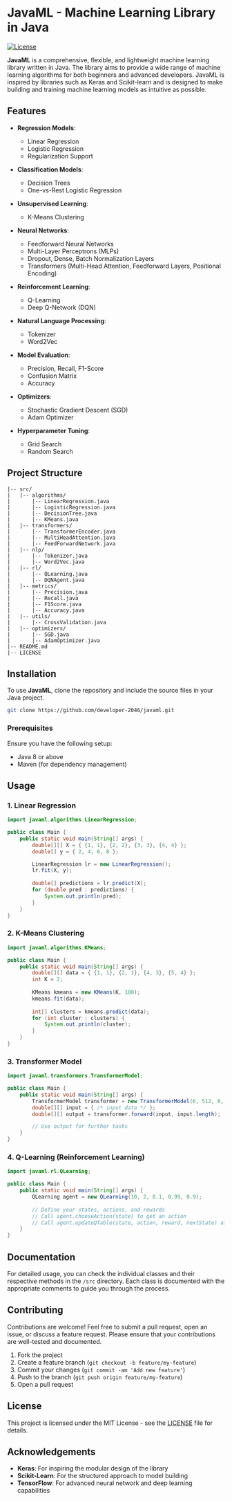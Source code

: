 
# JavaML - Machine Learning Library in Java

[![License](https://img.shields.io/badge/license-MIT-green.svg)](LICENSE)

**JavaML** is a comprehensive, flexible, and lightweight machine learning library written in Java. The library aims to provide a wide range of machine learning algorithms for both beginners and advanced developers. JavaML is inspired by libraries such as Keras and Scikit-learn and is designed to make building and training machine learning models as intuitive as possible.

## Features

- **Regression Models**:
  - Linear Regression
  - Logistic Regression
  - Regularization Support

- **Classification Models**:
  - Decision Trees
  - One-vs-Rest Logistic Regression

- **Unsupervised Learning**:
  - K-Means Clustering

- **Neural Networks**:
  - Feedforward Neural Networks
  - Multi-Layer Perceptrons (MLPs)
  - Dropout, Dense, Batch Normalization Layers
  - Transformers (Multi-Head Attention, Feedforward Layers, Positional Encoding)

- **Reinforcement Learning**:
  - Q-Learning
  - Deep Q-Network (DQN)

- **Natural Language Processing**:
  - Tokenizer
  - Word2Vec

- **Model Evaluation**:
  - Precision, Recall, F1-Score
  - Confusion Matrix
  - Accuracy

- **Optimizers**:
  - Stochastic Gradient Descent (SGD)
  - Adam Optimizer

- **Hyperparameter Tuning**:
  - Grid Search
  - Random Search

## Project Structure

```
|-- src/
|   |-- algorithms/
|       |-- LinearRegression.java
|       |-- LogisticRegression.java
|       |-- DecisionTree.java
|       |-- KMeans.java
|   |-- transformers/
|       |-- TransformerEncoder.java
|       |-- MultiHeadAttention.java
|       |-- FeedForwardNetwork.java
|   |-- nlp/
|       |-- Tokenizer.java
|       |-- Word2Vec.java
|   |-- rl/
|       |-- QLearning.java
|       |-- DQNAgent.java
|   |-- metrics/
|       |-- Precision.java
|       |-- Recall.java
|       |-- F1Score.java
|       |-- Accuracy.java
|   |-- utils/
|       |-- CrossValidation.java
|   |-- optimizers/
|       |-- SGD.java
|       |-- AdamOptimizer.java
|-- README.md
|-- LICENSE
```

## Installation

To use **JavaML**, clone the repository and include the source files in your Java project.

```bash
git clone https://github.com/developer-2046/javaml.git
```

### Prerequisites

Ensure you have the following setup:

- Java 8 or above
- Maven (for dependency management)

## Usage

### 1. **Linear Regression**

```java
import javaml.algorithms.LinearRegression;

public class Main {
    public static void main(String[] args) {
        double[][] X = { {1, 1}, {2, 2}, {3, 3}, {4, 4} };
        double[] y = { 2, 4, 6, 8 };

        LinearRegression lr = new LinearRegression();
        lr.fit(X, y);
        
        double[] predictions = lr.predict(X);
        for (double pred : predictions) {
            System.out.println(pred);
        }
    }
}
```

### 2. **K-Means Clustering**

```java
import javaml.algorithms.KMeans;

public class Main {
    public static void main(String[] args) {
        double[][] data = { {1, 1}, {2, 1}, {4, 3}, {5, 4} };
        int K = 2;
        
        KMeans kmeans = new KMeans(K, 100);
        kmeans.fit(data);
        
        int[] clusters = kmeans.predict(data);
        for (int cluster : clusters) {
            System.out.println(cluster);
        }
    }
}
```

### 3. **Transformer Model**

```java
import javaml.transformers.TransformerModel;

public class Main {
    public static void main(String[] args) {
        TransformerModel transformer = new TransformerModel(6, 512, 8, 2048);
        double[][] input = { /* input data */ };
        double[][] output = transformer.forward(input, input.length);

        // Use output for further tasks
    }
}
```

### 4. **Q-Learning (Reinforcement Learning)**

```java
import javaml.rl.QLearning;

public class Main {
    public static void main(String[] args) {
        QLearning agent = new QLearning(10, 2, 0.1, 0.99, 0.9);
        
        // Define your states, actions, and rewards
        // Call agent.chooseAction(state) to get an action
        // Call agent.updateQTable(state, action, reward, nextState) after each step
    }
}
```

## Documentation

For detailed usage, you can check the individual classes and their respective methods in the `/src` directory. Each class is documented with the appropriate comments to guide you through the process.

## Contributing

Contributions are welcome! Feel free to submit a pull request, open an issue, or discuss a feature request. Please ensure that your contributions are well-tested and documented.

1. Fork the project
2. Create a feature branch (`git checkout -b feature/my-feature`)
3. Commit your changes (`git commit -am 'Add new feature'`)
4. Push to the branch (`git push origin feature/my-feature`)
5. Open a pull request

## License

This project is licensed under the MIT License - see the [LICENSE](LICENSE) file for details.

## Acknowledgements

- **Keras**: For inspiring the modular design of the library
- **Scikit-Learn**: For the structured approach to model building
- **TensorFlow**: For advanced neural network and deep learning capabilities
